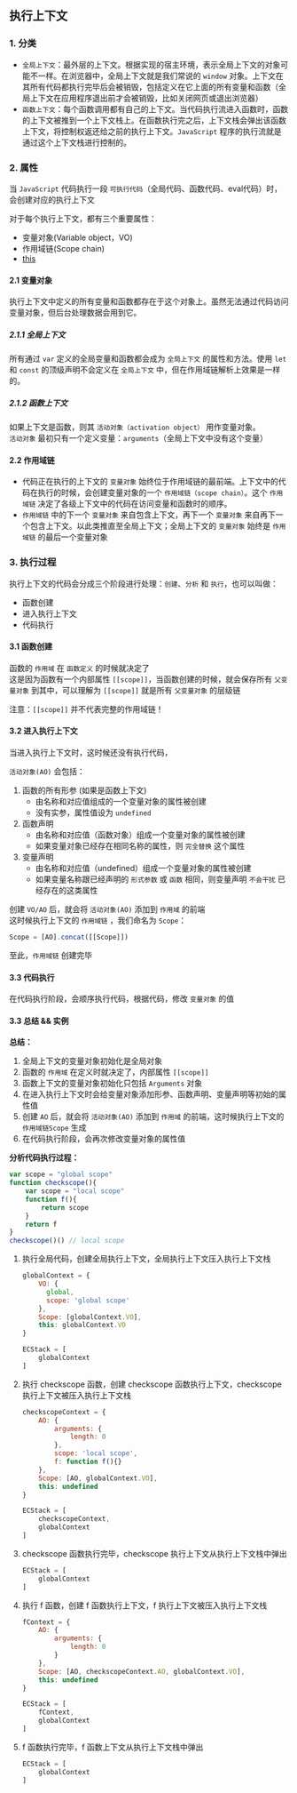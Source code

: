 ## 执行上下文
### 1. 分类
- `全局上下文`：最外层的上下文。根据实现的宿主环境，表示全局上下文的对象可能不一样。在浏览器中，全局上下文就是我们常说的 `window` 对象。上下文在其所有代码都执行完毕后会被销毁，包括定义在它上面的所有变量和函数（全局上下文在应用程序退出前才会被销毁，比如关闭网页或退出浏览器）
- `函数上下文`：每个函数调用都有自己的上下文。当代码执行流进入函数时，函数的上下文被推到一个上下文栈上。在函数执行完之后，上下文栈会弹出该函数上下文，将控制权返还给之前的执行上下文。`JavaScript` 程序的执行流就是通过这个上下文栈进行控制的。
### 2. 属性
当 `JavaScript` 代码执行一段 `可执行代码`（全局代码、函数代码、eval代码）时，会创建对应的执行上下文

对于每个执行上下文，都有三个重要属性：
- 变量对象(Variable object，VO)
- 作用域链(Scope chain)
- [this](JavaScript-this绑定.md)

#### 2.1 变量对象
执行上下文中定义的所有变量和函数都存在于这个对象上。虽然无法通过代码访问变量对象，但后台处理数据会用到它。

##### 2.1.1 全局上下文
所有通过 `var` 定义的全局变量和函数都会成为 `全局上下文` 的属性和方法。使用 `let` 和 `const` 的顶级声明不会定义在 `全局上下文` 中，但在作用域链解析上效果是一样的。
##### 2.1.2 函数上下文
如果上下文是函数，则其 `活动对象（activation object）` 用作变量对象。  
`活动对象` 最初只有一个定义变量：`arguments`（全局上下文中没有这个变量）

#### 2.2 作用域链
- 代码正在执行的上下文的 `变量对象` 始终位于作用域链的最前端。上下文中的代码在执行的时候，会创建变量对象的一个 `作用域链（scope chain）`。这个 `作用域链` 决定了各级上下文中的代码在访问变量和函数时的顺序。  
- `作用域链` 中的下一个 `变量对象` 来自包含上下文，再下一个 `变量对象` 来自再下一个包含上下文。以此类推直至全局上下文；全局上下文的 `变量对象` 始终是 `作用域链` 的最后一个变量对象

### 3. 执行过程
执行上下文的代码会分成三个阶段进行处理：`创建`、`分析` 和 `执行`，也可以叫做：
- 函数创建
- 进入执行上下文
- 代码执行

#### 3.1 函数创建
函数的 `作用域` 在 `函数定义` 的时候就决定了  
这是因为函数有一个内部属性 `[[scope]]`，当函数创建的时候，就会保存所有 `父变量对象` 到其中，可以理解为 `[[scope]]` 就是所有 `父变量对象` 的层级链  

注意：`[[scope]]` 并不代表完整的作用域链！
#### 3.2 进入执行上下文
当进入执行上下文时，这时候还没有执行代码，

`活动对象(AO)` 会包括：

1. 函数的所有形参 (如果是函数上下文)
   - 由名称和对应值组成的一个变量对象的属性被创建
   - 没有实参，属性值设为 `undefined`
2. 函数声明
   - 由名称和对应值（函数对象）组成一个变量对象的属性被创建
   - 如果变量对象已经存在相同名称的属性，则 `完全替换` 这个属性
3. 变量声明
   - 由名称和对应值（undefined）组成一个变量对象的属性被创建
   - 如果变量名称跟已经声明的 `形式参数` 或 `函数` 相同，则变量声明 `不会干扰` 已经存在的这类属性

创建 `VO/AO` 后，就会将 `活动对象(AO)` 添加到 `作用域` 的前端  
这时候执行上下文的 `作用域链` ，我们命名为 `Scope`：
```JavaScript
Scope = [AO].concat([[Scope]])
```
至此，`作用域链` 创建完毕
#### 3.3 代码执行
在代码执行阶段，会顺序执行代码，根据代码，修改 `变量对象` 的值

#### 3.3 总结 && 实例
**总结：**

1. 全局上下文的变量对象初始化是全局对象
2. 函数的 `作用域` 在定义时就决定了，内部属性 `[[scope]]`
3. 函数上下文的变量对象初始化只包括 `Arguments` 对象
4. 在进入执行上下文时会给变量对象添加形参、函数声明、变量声明等初始的属性值
5. 创建 `AO` 后，就会将 `活动对象(AO)` 添加到 `作用域` 的前端，这时候执行上下文的 `作用域链Scope` 生成
6. 在代码执行阶段，会再次修改变量对象的属性值

**分析代码执行过程：**
```JavaScript
var scope = "global scope"
function checkscope(){
    var scope = "local scope"
    function f(){
        return scope
    }
    return f
}
checkscope()() // local scope
```
1. 执行全局代码，创建全局执行上下文，全局执行上下文压入执行上下文栈
    ```JavaScript
    globalContext = {
        VO: {
          global,
          scope: 'global scope'
        },
        Scope: [globalContext.VO],
        this: globalContext.VO
    }

    ECStack = [
        globalContext
    ]
    ```
2. 执行 checkscope 函数，创建 checkscope 函数执行上下文，checkscope 执行上下文被压入执行上下文栈
    ```JavaScript
    checkscopeContext = {
        AO: {
            arguments: {
                length: 0
            },
            scope: 'local scope',
            f: function f(){}
        },
        Scope: [AO, globalContext.VO],
        this: undefined
    }

    ECStack = [
        checkscopeContext,
        globalContext
    ]
    ```
3. checkscope 函数执行完毕，checkscope 执行上下文从执行上下文栈中弹出
    ```JavaScript
    ECStack = [
        globalContext
    ]
    ```
4. 执行 f 函数，创建 f 函数执行上下文，f 执行上下文被压入执行上下文栈
    ```JavaScript
    fContext = {
        AO: {
            arguments: {
                length: 0
            }
        },
        Scope: [AO, checkscopeContext.AO, globalContext.VO],
        this: undefined
    }

    ECStack = [
        fContext,
        globalContext
    ]
    ```
5. f 函数执行完毕，f 函数上下文从执行上下文栈中弹出
    ```JavaScript
    ECStack = [
        globalContext
    ]
    ```